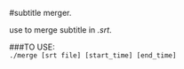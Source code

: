 #subtitle merger. 

use to merge subtitle in *.srt*.  

###TO USE:  
```./merge [srt file] [start_time] [end_time]``` 


